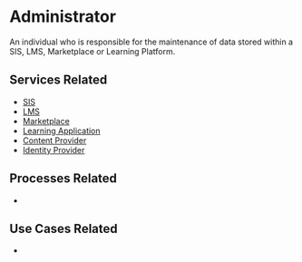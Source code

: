 # Administrator

An individual who is responsible for the maintenance of data stored within a SIS, LMS, Marketplace or Learning Platform.

## Services Related

  - [SIS](../services/sis.md)
  - [LMS](../services/lms.md)
  - [Marketplace](../services/marketplace.md)
  - [Learning Application](../services/learning-application.md)
  - [Content Provider](../services/content-provider.md)
  - [Identity Provider](../services/identity-provider.md)

## Processes Related

  -

## Use Cases Related

  -
